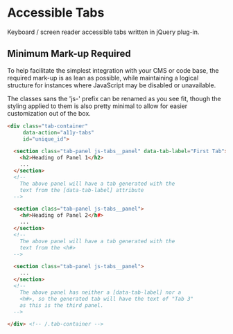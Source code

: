 Accessible Tabs
================

Keyboard / screen reader accessible tabs written in jQuery plug-in.


## Minimum Mark-up Required

To help facilitate the simplest integration with your CMS or code base, the required mark-up is as lean as possible, while maintaining a logical structure for instances where JavaScript may be disabled or unavailable.

The classes sans the 'js-' prefix can be renamed as you see fit, though the styling applied to them is also pretty minimal to allow for easier customization out of the box.

```html
<div class="tab-container"
     data-action="a11y-tabs"
     id="unique_id">

  <section class="tab-panel js-tabs__panel" data-tab-label="First Tab">
    <h2>Heading of Panel 1</h2>
    ...
  </section>
  <!--
    The above panel will have a tab generated with the
    text from the [data-tab-label] attribute
  -->

  <section class="tab-panel js-tabs__panel">
    <h#>Heading of Panel 2</h#>
    ...
  </section>
  <!--
    The above panel will have a tab generated with the
    text from the <h#>
  -->

  <section class="tab-panel js-tabs__panel">
    ...
  </section>
  <!--
    The above panel has neither a [data-tab-label] nor a
    <h#>, so the generated tab will have the text of "Tab 3"
    as this is the third panel.
  -->

</div> <!-- /.tab-container -->
```

